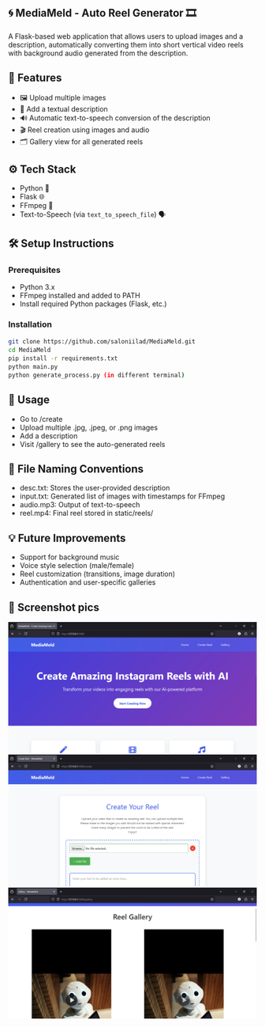## 🌀 MediaMeld - Auto Reel Generator 🎞️

A Flask-based web application that allows users to upload images and a description, automatically converting them into short vertical video reels with background audio generated from the description.

## 🚀 Features

- 🖼️ Upload multiple images
- 📝 Add a textual description
- 🔊 Automatic text-to-speech conversion of the description
- 🎬 Reel creation using images and audio
- 🗂️ Gallery view for all generated reels


## ⚙️ Tech Stack

- Python 🐍
- Flask 🌐
- FFmpeg 🎥
- Text-to-Speech (via `text_to_speech_file`) 🗣️

## 🛠️ Setup Instructions

### Prerequisites

- Python 3.x
- FFmpeg installed and added to PATH
- Install required Python packages (Flask, etc.)

### Installation

```bash
git clone https://github.com/saloniilad/MediaMeld.git
cd MediaMeld
pip install -r requirements.txt
python main.py
python generate_process.py (in different terminal)
```


## 🧪 Usage
- Go to /create
- Upload multiple .jpg, .jpeg, or .png images
- Add a description
- Visit /gallery to see the auto-generated reels

## 📁 File Naming Conventions
- desc.txt: Stores the user-provided description
- input.txt: Generated list of images with timestamps for FFmpeg
- audio.mp3: Output of text-to-speech
- reel.mp4: Final reel stored in static/reels/

## 💡 Future Improvements
- Support for background music
- Voice style selection (male/female)
- Reel customization (transitions, image duration)
- Authentication and user-specific galleries

## 📸 Screenshot pics
![index page](static\index.png)
![create page](static\create.png)
![create page](static\gallery.png)





